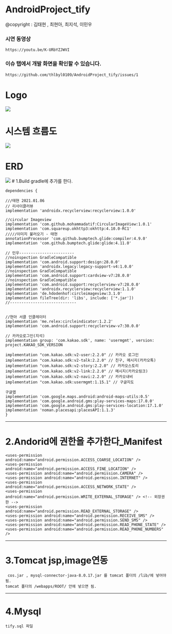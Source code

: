 # AndroidProject_tify
 @copyright :  김태현 , 최현아, 최지석, 이민우 
 ### 시연 동영상 
    https://youtu.be/K-URbYZJWVI

 ### 이슈 탭에서 개발 화면을 확인할 수 있습니다. 
    https://github.com/thlbyl0109/AndroidProject_tify/issues/1
 
# Logo
 
  
  
  <img src ="https://github.com/thlbyl0109/AndroidProject_tify/blob/main/document/tifyLogo.png">
     
     
     
     
     
     
 # 시스템 흐름도
   
   <img src ="https://github.com/thlbyl0109/AndroidProject_tify/blob/main/document/system.png">
 
 # ERD 
   <img src ="https://github.com/thlbyl0109/AndroidProject_tify/blob/main/document/ERD.jpeg">
 # 1.Build gradle에 추가를 한다.
 
    dependencies {

    ///태현 2021.01.06
    // 리사이클러뷰
    implementation 'androidx.recyclerview:recyclerview:1.0.0'
  
    //circular Imageview
    implementation 'com.github.mohammadatif:CircularImageView:1.0.1'
    implementation 'com.squareup.okhttp3:okhttp:4.10.0-RC1'
    /////이미지 불러오기 - 태현
    annotationProcessor 'com.github.bumptech.glide:compiler:4.9.0'
    implementation 'com.github.bumptech.glide:glide:4.11.0'

    // 민우------------------------
    //noinspection GradleCompatible
    implementation 'com.android.support:design:28.0.0'
    implementation 'androidx.legacy:legacy-support-v4:1.0.0'
    //noinspection GradleCompatible
    implementation 'com.android.support:cardview-v7:28.0.0'
    //noinspection GradleCompatible
    implementation 'com.android.support:recyclerview-v7:28.0.0'
    implementation 'androidx.recyclerview:recyclerview:1.1.0'
    implementation 'de.hdodenhof:circleimageview:3.1.0'
    implementation fileTree(dir: 'libs', include: ['*.jar'])
    //-----------------------------


    //현아 서클 인클레이터
    implementation 'me.relex:circleindicator:1.2.2'
    implementation 'com.android.support:recyclerview-v7:30.0.0'

    // 카카오로그인(지석)
    implementation group: 'com.kakao.sdk', name: 'usermgmt', version: project.KAKAO_SDK_VERSION

    implementation "com.kakao.sdk:v2-user:2.2.0" // 카카오 로그인
    implementation "com.kakao.sdk:v2-talk:2.2.0" // 친구, 메시지(카카오톡)
    implementation "com.kakao.sdk:v2-story:2.2.0" // 카카오스토리
    implementation "com.kakao.sdk:v2-link:2.2.0" // 메시지(카카오링크)
    implementation "com.kakao.sdk:v2-navi:2.2.0" // 카카오내비
    implementation "com.kakao.sdk:usermgmt:1.15.1" // 구글지도
   
    구글맵
    implementation 'com.google.maps.android:android-maps-utils:0.5'
    implementation 'com.google.android.gms:play-services-maps:17.0.0'
    implementation 'com.google.android.gms:play-services-location:17.1.0'
    implementation 'noman.placesapi:placesAPI:1.1.3'
    }
****

# 2.Andorid에 권한을 추가한다_Manifest
    
    <uses-permission android:name="android.permission.ACCESS_COARSE_LOCATION" />
    <uses-permission android:name="android.permission.ACCESS_FINE_LOCATION" />
    <uses-permission android:name="android.permission.CAMERA" />
    <uses-permission android:name="android.permission.INTERNET" />
    <uses-permission android:name="android.permission.ACCESS_NETWORK_STATE" />
    <uses-permission android:name="android.permission.WRITE_EXTERNAL_STORAGE" /> <!-- 외장권한 -->
    <uses-permission android:name="android.permission.READ_EXTERNAL_STORAGE" />
    <uses-permission android:name="android.permission.RECEIVE_SMS" />
    <uses-permission android:name="android.permission.SEND_SMS" />
    <uses-permission android:name="android.permission.READ_PHONE_STATE" />
    <uses-permission android:name="android.permission.READ_PHONE_NUMBERS" />
****

# 3.Tomcat jsp,image연동
     cos.jar , mysql-connector-java-8.0.17.jar 를 tomcat 폴더의 /lib/에 넣어야됨.
    tomcat 폴더의 /webapps/ROOT/ 안에 넣으면 됨.
****

# 4.Mysql

    tify.sql 파일
    

        
